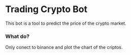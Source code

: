 # Trading Crypto Bot

This bot is a tool to predict the price of the crypto market.

### What do?
Only conect to binance and plot the chart of the criptos.

